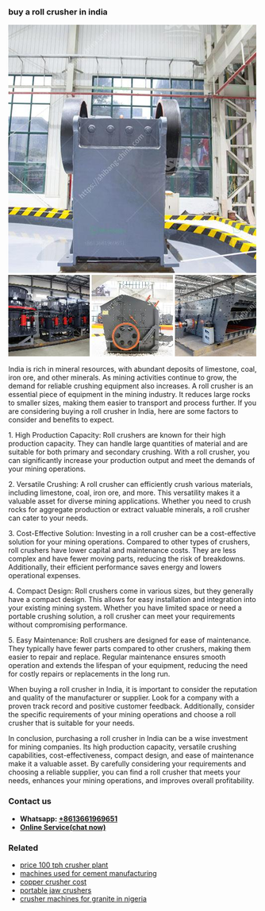 <h3>buy a roll crusher in india</h3><img src='1708497290.jpg' alt=''><p>India is rich in mineral resources, with abundant deposits of limestone, coal, iron ore, and other minerals. As mining activities continue to grow, the demand for reliable crushing equipment also increases. A roll crusher is an essential piece of equipment in the mining industry. It reduces large rocks to smaller sizes, making them easier to transport and process further. If you are considering buying a roll crusher in India, here are some factors to consider and benefits to expect.</p><p>1. High Production Capacity: Roll crushers are known for their high production capacity. They can handle large quantities of material and are suitable for both primary and secondary crushing. With a roll crusher, you can significantly increase your production output and meet the demands of your mining operations.</p><p>2. Versatile Crushing: A roll crusher can efficiently crush various materials, including limestone, coal, iron ore, and more. This versatility makes it a valuable asset for diverse mining applications. Whether you need to crush rocks for aggregate production or extract valuable minerals, a roll crusher can cater to your needs.</p><p>3. Cost-Effective Solution: Investing in a roll crusher can be a cost-effective solution for your mining operations. Compared to other types of crushers, roll crushers have lower capital and maintenance costs. They are less complex and have fewer moving parts, reducing the risk of breakdowns. Additionally, their efficient performance saves energy and lowers operational expenses.</p><p>4. Compact Design: Roll crushers come in various sizes, but they generally have a compact design. This allows for easy installation and integration into your existing mining system. Whether you have limited space or need a portable crushing solution, a roll crusher can meet your requirements without compromising performance.</p><p>5. Easy Maintenance: Roll crushers are designed for ease of maintenance. They typically have fewer parts compared to other crushers, making them easier to repair and replace. Regular maintenance ensures smooth operation and extends the lifespan of your equipment, reducing the need for costly repairs or replacements in the long run.</p><p>When buying a roll crusher in India, it is important to consider the reputation and quality of the manufacturer or supplier. Look for a company with a proven track record and positive customer feedback. Additionally, consider the specific requirements of your mining operations and choose a roll crusher that is suitable for your needs.</p><p>In conclusion, purchasing a roll crusher in India can be a wise investment for mining companies. Its high production capacity, versatile crushing capabilities, cost-effectiveness, compact design, and ease of maintenance make it a valuable asset. By carefully considering your requirements and choosing a reliable supplier, you can find a roll crusher that meets your needs, enhances your mining operations, and improves overall profitability.</p><h3>Contact us</h3><ul><li><strong>Whatsapp:&nbsp;<a href="https://wa.me/8613661969651">+8613661969651</a></strong></li><li><a href="https://swt.shibang-china.com/?git&amp;zhl&amp;buy a roll crusher in india"><strong>Online Service(chat now)</strong></a></li></ul><h3>Related</h3><ul><li><a href='price 100 tph crusher plant.md'>price 100 tph crusher plant</a></li><li><a href='machines used for cement manufacturing.md'>machines used for cement manufacturing</a></li><li><a href='copper crusher cost.md'>copper crusher cost</a></li><li><a href='portable jaw crushers.md'>portable jaw crushers</a></li><li><a href='crusher machines for granite in nigeria.md'>crusher machines for granite in nigeria</a></li></ul>